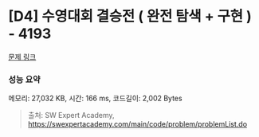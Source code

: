 # [D4] 수영대회 결승전 ( 완전 탐색 + 구현 ) - 4193 

[문제 링크](https://swexpertacademy.com/main/code/problem/problemDetail.do?contestProbId=AWKaG6_6AGQDFARV) 

### 성능 요약

메모리: 27,032 KB, 시간: 166 ms, 코드길이: 2,002 Bytes



> 출처: SW Expert Academy, https://swexpertacademy.com/main/code/problem/problemList.do